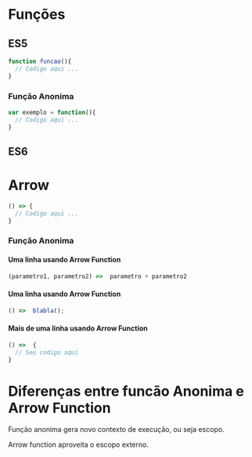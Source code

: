 # Funções

## ES5
```javascript
function funcao(){
  // Codigo aqui ...
}
```

### Função Anonima
```javascript
var exemplo = function(){
  // Codigo aqui ...
}
```

## ES6

# Arrow  
```javascript
() => {
  // Codigo aqui ...
}
```

### Função Anonima

#### Uma linha usando Arrow Function
```javascript
(parametro1, parametro2) =>  parametro + parametro2
```

#### Uma linha usando Arrow Function
```javascript
() =>  blabla();
```

#### Mais de uma linha usando Arrow Function
```javascript
() =>  {
  // Seu codigo aqui
}
```


# Diferenças entre funcão Anonima e Arrow Function

Função anonima gera novo contexto de execução, ou seja escopo.

Arrow function aproveita o escopo externo.
